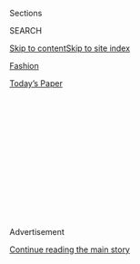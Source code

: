 <div id="app">

<div>

<div>

<div>

<div class="NYTAppHideMasthead css-1q2w90k e1suatyy0">

<div class="section css-ui9rw0 e1suatyy2">

<div class="css-eph4ug er09x8g0">

<div class="css-6n7j50">

</div>

<span class="css-1dv1kvn">Sections</span>

<div class="css-10488qs">

<span class="css-1dv1kvn">SEARCH</span>

</div>

[Skip to content](#site-content)[Skip to site
index](#site-index)

</div>

<div id="masthead-section-label" class="css-1wr3we4 eaxe0e00">

[Fashion](https://www.nytimes3xbfgragh.onion/section/fashion)

</div>

<div class="css-10698na e1huz5gh0">

</div>

</div>

<div id="masthead-bar-one" class="section hasLinks css-15hmgas e1csuq9d3">

<div class="css-uqyvli e1csuq9d0">

</div>

<div class="css-1uqjmks e1csuq9d1">

</div>

<div class="css-9e9ivx">

[](https://myaccount.nytimes3xbfgragh.onion/auth/login?response_type=cookie&client_id=vi)

</div>

<div class="css-1bvtpon e1csuq9d2">

[Today’s
Paper](https://www.nytimes3xbfgragh.onion/section/todayspaper)

</div>

</div>

</div>

</div>

<div data-aria-hidden="false">

<div id="site-content" data-role="main">

<div>

<div class="css-1aor85t" style="opacity:0.000000001;z-index:-1;visibility:hidden">

<div class="css-1hqnpie">

<div class="css-epjblv">

<span class="css-17xtcya">[Fashion](/section/fashion)</span><span class="css-x15j1o">|</span><span class="css-fwqvlz">Snoop
Dogg’s Son Gave Up Football for
Fashion</span>

</div>

<div class="css-k008qs">

<div class="css-1iwv8en">

<span class="css-18z7m18"></span>

<div>

</div>

</div>

<span class="css-1n6z4y">https://nyti.ms/2l87eDb</span>

<div class="css-1705lsu">

<div class="css-4xjgmj">

<div class="css-4skfbu" data-role="toolbar" data-aria-label="Social Media Share buttons, Save button, and Comments Panel with current comment count" data-testid="share-tools">

  - 
  - 
  - 
  - 
    
    <div class="css-6n7j50">
    
    </div>

  - 

</div>

</div>

</div>

</div>

</div>

</div>

<div class="css-13pd83m">

</div>

<div id="top-wrapper" class="css-1sy8kpn">

<div id="top-slug" class="css-l9onyx">

Advertisement

</div>

[Continue reading the main
story](#after-top)

<div class="ad top-wrapper" style="text-align:center;height:100%;display:block;min-height:250px">

<div id="top" class="place-ad" data-position="top" data-size-key="top">

</div>

</div>

<div id="after-top">

</div>

</div>

<div>

<div id="sponsor-wrapper" class="css-1hyfx7x">

<div id="sponsor-slug" class="css-19vbshk">

Supported by

</div>

[Continue reading the main
story](#after-sponsor)

<div id="sponsor" class="ad sponsor-wrapper" style="text-align:center;height:100%;display:block">

</div>

<div id="after-sponsor">

</div>

</div>

<div class="css-186x18t">

Up Next

</div>

<div class="css-1vkm6nb ehdk2mb0">

# Snoop Dogg’s Son Gave Up Football for Fashion

</div>

Cordell Broadus is an up-and-coming fashion model and street wear
designer.<span class="css-8l6xbc evw5hdy0"> </span>

<div class="css-18e8msd">

<div class="css-vp77d3 epjyd6m0">

<div class="css-hus3qt ey68jwv0" data-aria-hidden="true">

[![John
Ortved](https://static01.graylady3jvrrxbe.onion/images/2018/11/28/multimedia/author-john-ortved/author-john-ortved-thumbLarge.png
"John Ortved")](https://www.nytimes3xbfgragh.onion/by/john-ortved)

</div>

<div class="css-1baulvz">

By [<span class="css-1baulvz last-byline" itemprop="name">John
Ortved</span>](https://www.nytimes3xbfgragh.onion/by/john-ortved)

</div>

</div>

  - June 13,
    2018

  - 
    
    <div class="css-4xjgmj">
    
    <div class="css-d8bdto" data-role="toolbar" data-aria-label="Social Media Share buttons, Save button, and Comments Panel with current comment count" data-testid="share-tools">
    
      - 
      - 
      - 
      - 
        
        <div class="css-6n7j50">
        
        </div>
    
      - 
    
    </div>
    
    </div>

</div>

</div>

<div class="section meteredContent css-1r7ky0e" name="articleBody" itemprop="articleBody">

<div class="css-79elbk" data-testid="photoviewer-wrapper">

<div class="css-z3e15g" data-testid="photoviewer-wrapper-hidden">

</div>

<div class="css-1a48zt4 ehw59r15" data-testid="photoviewer-children">

![<span class="css-16f3y1r e13ogyst0" data-aria-hidden="true">Cordell
Broadus at his friend's place on Santa Monica
Boulevard.</span><span class="css-cnj6d5 e1z0qqy90" itemprop="copyrightHolder"><span class="css-1ly73wi e1tej78p0">Credit...</span><span>Andrew
White for The New York
Times</span></span>](https://static01.graylady3jvrrxbe.onion/images/2018/06/14/fashion/14UPNEXT1/14UPNEXT1-articleLarge-v3.jpg?quality=75&auto=webp&disable=upscale)

</div>

</div>

<div class="css-1fanzo5 StoryBodyCompanionColumn">

<div class="css-53u6y8">

**Name**: Cordell Broadus

**Age**: 21

**Born**: Diamond Bar, Calif., a suburb of Los
Angeles.<span class="css-8l6xbc evw5hdy0"> </span>

**Now Lives:** An 1,800-square foot, 2-bedroom apartment in the Westwood
section of Los Angeles.

**Claim to Fame:** The second son of Snoop Dogg, [Mr.
Broadus](https://www.instagram.com/cbroadus) stepped away from a
promising football career (he was a wide receiver for the University of
California Los Angeles’ Bruins) to pursue work in
fashion.<span class="css-8l6xbc evw5hdy0"> </span>Taking a break from
his undergraduate studies in film at U.C.L.A., he recently walked in
the[Tommy
Hilfiger](https://www.nytimes3xbfgragh.onion/2018/02/26/fashion/tommy-hilfiger-gigi-hadid-milan-fashion-week.html)show
in February, and starred in campaigns for [Kenneth
Cole](https://www.kennethcole.com/campaign-tcc-spring-2018-cordell-broadus.html)
and [MCM](https://www.youtube.com/watch?v=kA8shaO9sYk) Worldwide.

**Big Break:** In 2016, Mr. Broadus attended a benefit for the [Smile
Train](https://www.smiletrain.org/) hosted by Quincy Brown (the son of
Sean Combs) and Karrueche Tran, a model and actress. While hanging with
his friends, he was approached by Ms. Tran’s agent at Wilhelmina, who
asked him to come into the agency to discuss modeling. “It was a
no-brainer,” Mr. Broadus said. “They were telling me the amount of money
you make on a certain gig. I’m a businessman. You could get a campaign
and get paid $50,000. And I’m 18 at the time and I’m
listening.<span class="css-8l6xbc evw5hdy0"> </span>Karrueche had just
bought a Maserati.”

</div>

</div>

<div class="css-1fanzo5 StoryBodyCompanionColumn">

<div class="css-53u6y8">

**Latest Project:<span class="css-8l6xbc evw5hdy0"> </span>**During
Made’s Los Angeles fashion week in 2017,
Mr.<span class="css-8l6xbc evw5hdy0"> </span>Broadus unveiled a capsule
collection with [Joyrich](https://joyrich.com/), a sparkly apparel brand
from Los Angeles, that featured blue bathrobes and faux fur jackets that
were inspired by his father.<span class="css-8l6xbc evw5hdy0">
</span>His next collaboration with Joyrich will be a tribute to NBA Hall
of Famer [Allen
Iverson](https://www.nytimes3xbfgragh.onion/2016/04/05/sports/basketball/allen-iverson-hall-of-fame-shaquille-oneal-yao-ming-tom-izzo.html).
“The clothes will be inspired by how I think he shaped the culture in
basketball and the urban community,” Mr. Broadus
said.<span class="css-8l6xbc evw5hdy0">
</span>

</div>

</div>

<div class="css-79elbk" data-testid="photoviewer-wrapper">

<div class="css-z3e15g" data-testid="photoviewer-wrapper-hidden">

</div>

<div class="css-1a48zt4 ehw59r15" data-testid="photoviewer-children">

<div class="css-1xdhyk6 erfvjey0">

<span class="css-1ly73wi e1tej78p0">Image</span>

<div class="css-zjzyr8">

<div data-testid="lazyimage-container" style="height:541.3333333333334px">

</div>

</div>

</div>

<span class="css-cnj6d5 e1z0qqy90" itemprop="copyrightHolder"><span class="css-1ly73wi e1tej78p0">Credit...</span><span>Andrew
White for The New York Times</span></span>

</div>

</div>

<div class="css-1fanzo5 StoryBodyCompanionColumn">

<div class="css-53u6y8">

**Next Thing:**<span class="css-8l6xbc evw5hdy0"> </span>Mr. Broadus
plans to put his film education into use, directing a promotional film
for [Kangol](http://www.kangol.com/us/) about New York City that will
debut in November at [Complex Con](https://www.complexcon.com/). “This
is a cool place for young millennials striving for something in life,”
he said. “I would love to shine a light on those hard
workers.<span class="css-8l6xbc evw5hdy0"> </span>That’s how I’m going
to cast it.”

**Father Knows Best:** While Mr. Broadus was great at football, he now
admits that fashion is his true passion, and that he played to please
his father.<span class="css-8l6xbc evw5hdy0"> </span>“I played to create
a relationship with my father,” he said. “I thought that that was the
only way he would love me. He loved me for me and I should love myself.”

</div>

</div>

</div>

<div>

</div>

<div>

</div>

<div>

</div>

<div>

<div id="bottom-wrapper" class="css-1ede5it">

<div id="bottom-slug" class="css-l9onyx">

Advertisement

</div>

[Continue reading the main
story](#after-bottom)

<div id="bottom" class="ad bottom-wrapper" style="text-align:center;height:100%;display:block;min-height:90px">

</div>

<div id="after-bottom">

</div>

</div>

</div>

</div>

</div>

## Site Index

<div>

</div>

## Site Information Navigation

  - [© <span>2020</span> <span>The New York Times
    Company</span>](https://help.nytimes3xbfgragh.onion/hc/en-us/articles/115014792127-Copyright-notice)

<!-- end list -->

  - [NYTCo](https://www.nytco.com/)
  - [Contact
    Us](https://help.nytimes3xbfgragh.onion/hc/en-us/articles/115015385887-Contact-Us)
  - [Work with us](https://www.nytco.com/careers/)
  - [Advertise](https://nytmediakit.com/)
  - [T Brand Studio](http://www.tbrandstudio.com/)
  - [Your Ad
    Choices](https://www.nytimes3xbfgragh.onion/privacy/cookie-policy#how-do-i-manage-trackers)
  - [Privacy](https://www.nytimes3xbfgragh.onion/privacy)
  - [Terms of
    Service](https://help.nytimes3xbfgragh.onion/hc/en-us/articles/115014893428-Terms-of-service)
  - [Terms of
    Sale](https://help.nytimes3xbfgragh.onion/hc/en-us/articles/115014893968-Terms-of-sale)
  - [Site
    Map](https://spiderbites.nytimes3xbfgragh.onion)
  - [Help](https://help.nytimes3xbfgragh.onion/hc/en-us)
  - [Subscriptions](https://www.nytimes3xbfgragh.onion/subscription?campaignId=37WXW)

</div>

</div>

</div>

</div>
